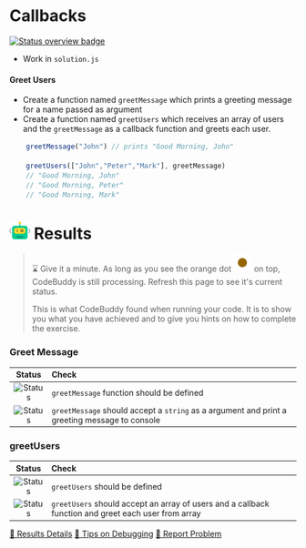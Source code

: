 # Callbacks
[![Status overview badge](../../blob/badges/.github/badges/main/badge.svg)](#-results)

- Work in `solution.js`

#### Greet Users
* Create a function named `greetMessage` which prints a greeting message for a name passed as argument
* Create a function named `greetUsers` which receives an array of users and the `greetMessage` as a callback function and greets each user.


```javascript
    greetMessage("John") // prints "Good Morning, John"

    greetUsers(["John","Peter","Mark"], greetMessage)
    // "Good Morning, John"
    // "Good Morning, Peter"
    // "Good Morning, Mark"
```

[//]: # (autograding info start)
# <img src="https://github.com/DCI-EdTech/autograding-setup/raw/main/assets/bot-large.svg" alt="" data-canonical-src="https://github.com/DCI-EdTech/autograding-setup/raw/main/assets/bot-large.svg" height="31" /> Results
> ⌛ Give it a minute. As long as you see the orange dot ![processing](https://raw.githubusercontent.com/DCI-EdTech/autograding-setup/main/assets/processing.svg) on top, CodeBuddy is still processing. Refresh this page to see it's current status.
>
> This is what CodeBuddy found when running your code. It is to show you what you have achieved and to give you hints on how to complete the exercise.


### Greet Message

|                 Status                  | Check                                                                                    |
| :-------------------------------------: | :--------------------------------------------------------------------------------------- |
| ![Status](../../blob/badges/.github/badges/main/status0.svg) | `greetMessage` function should be defined |
| ![Status](../../blob/badges/.github/badges/main/status1.svg) | `greetMessage` should accept a `string` as a argument and print a greeting message to console |

### greetUsers

|                 Status                  | Check                                                                                    |
| :-------------------------------------: | :--------------------------------------------------------------------------------------- |
| ![Status](../../blob/badges/.github/badges/main/status2.svg) | `greetUsers` should be defined |
| ![Status](../../blob/badges/.github/badges/main/status3.svg) | `greetUsers` should accept an array of users and a callback function and greet each user from array |



[🔬 Results Details](../../actions)
[🐞 Tips on Debugging](https://github.com/DCI-EdTech/autograding-setup/wiki/How-to-work-with-CodeBuddy)
[📢 Report Problem](https://docs.google.com/forms/d/e/1FAIpQLSfS8wPh6bCMTLF2wmjiE5_UhPiOEnubEwwPLN_M8zTCjx5qbg/viewform?usp=pp_url&entry.652569746=PB-Functions-Callback-1)


[//]: # (autograding info end)